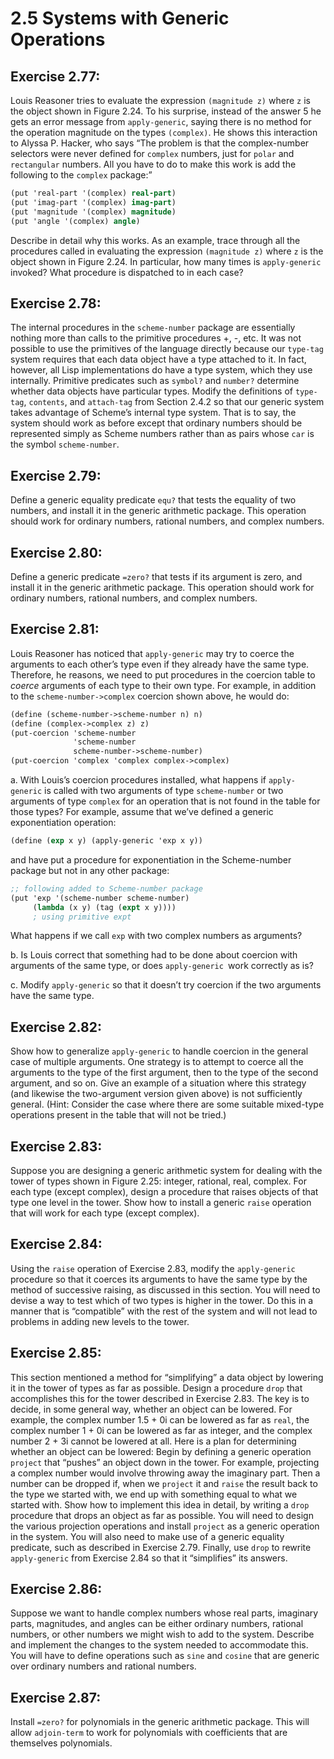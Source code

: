 # 2.5 Systems with Generic Operations

## Exercise 2.77:

Louis Reasoner tries to evaluate the expression `(magnitude z)` where `z` is the object shown in Figure 2.24. To his surprise, instead of the answer 5 he gets an error message from `apply-generic`, saying there is no method for the operation magnitude on the types `(complex)`. He shows this interaction to Alyssa P. Hacker, who says “The problem is that the complex-number selectors were never defined for `complex` numbers, just for `polar` and `rectangular` numbers. All you have to do to make this work is add the following to the `complex` package:”

```scheme
(put 'real-part '(complex) real-part)
(put 'imag-part '(complex) imag-part)
(put 'magnitude '(complex) magnitude)
(put 'angle '(complex) angle)
```

Describe in detail why this works. As an example, trace through all the procedures called in evaluating the expression `(magnitude z)` where `z` is the object shown in Figure 2.24. In particular, how many times is `apply-generic` invoked? What procedure is dispatched to in each case?

## Exercise 2.78:

The internal procedures in the `scheme-number` package are essentially nothing more than calls to the primitive procedures +, -, etc. It was not possible to use the primitives of the language directly because our `type-tag` system requires that each data object have a type attached to it. In fact, however, all Lisp implementations do have a type system, which they use internally. Primitive predicates such as `symbol?` and `number?` determine whether data objects have particular types. Modify the definitions of `type-tag`, `contents`, and `attach-tag` from Section 2.4.2 so that our generic system takes advantage of Scheme’s internal type system. That is to say, the system should work as before except that ordinary numbers should be represented simply as Scheme numbers rather than as pairs whose `car` is the symbol `scheme-number`.

## Exercise 2.79:

Define a generic equality predicate `equ?` that tests the equality of two numbers, and install it in the generic arithmetic package. This operation should work for ordinary numbers, rational numbers, and complex numbers.

## Exercise 2.80:

Define a generic predicate `=zero?` that tests if its argument is zero, and install it in the generic arithmetic package. This operation should work for ordinary numbers, rational numbers, and complex numbers.

## Exercise 2.81:

Louis Reasoner has noticed that `apply-generic` may try to coerce the arguments to each other’s type even
if they already have the same type. Therefore, he reasons, we need to put procedures in the coercion table to *coerce* arguments of each type to their own type. For example, in addition to the `scheme-number->complex` coercion shown above, he would do:

```scheme
(define (scheme-number->scheme-number n) n)
(define (complex->complex z) z)
(put-coercion 'scheme-number
              'scheme-number
              scheme-number->scheme-number)
(put-coercion 'complex 'complex complex->complex)
```

a. With Louis’s coercion procedures installed, what happens if `apply-generic` is called with two arguments
of type `scheme-number` or two arguments of type `complex` for an operation that is not found in the table for those types? For example, assume that we’ve defined a generic exponentiation operation:

```scheme
(define (exp x y) (apply-generic 'exp x y))
```

and have put a procedure for exponentiation in the Scheme-number package but not in any other package:

```scheme
;; following added to Scheme-number package
(put 'exp '(scheme-number scheme-number)
     (lambda (x y) (tag (expt x y))))
     ; using primitive expt
```

What happens if we call `exp` with two complex numbers as arguments?

b. Is Louis correct that something had to be done about coercion with arguments of the same type, or does `apply-generic `work correctly as is?

c. Modify `apply-generic` so that it doesn’t try coercion if the two arguments have the same type.

## Exercise 2.82:

Show how to generalize `apply-generic` to handle coercion in the general case of multiple arguments. One strategy is to attempt to coerce all the arguments to the type of the first argument, then to the type of the second argument, and so on. Give an example of a situation where this strategy (and likewise the two-argument version given above) is not sufficiently general. (Hint: Consider the case where there are some suitable mixed-type operations present in the table that will not be tried.)

## Exercise 2.83:

Suppose you are designing a generic arithmetic system for dealing with the tower of types shown in Figure 2.25: integer, rational, real, complex. For each type (except complex), design a procedure that raises objects of that type one level in the tower. Show how to install a generic `raise` operation that will work for each type (except complex).

## Exercise 2.84:

Using the `raise` operation of Exercise 2.83, modify the `apply-generic` procedure so that it coerces its arguments to have the same type by the method of successive raising, as discussed in this section. You will need to devise a way to test which of two types is higher in the tower. Do this in a manner that is “compatible” with the rest of the system and will not lead to problems in adding new levels to the tower.

## Exercise 2.85:

This section mentioned a method for “simplifying” a data object by lowering it in the tower of types as far as possible. Design a procedure `drop` that accomplishes this for the tower described in Exercise 2.83. The key is to decide, in some general way, whether an object can be lowered. For example, the complex number 1.5 + 0i can be lowered as far as `real`, the complex number 1 + 0i can be lowered as far as integer, and the complex number 2 + 3i cannot be lowered at all. Here is a plan for determining whether an object can be lowered: Begin by defining a generic operation `project` that “pushes” an object down in the tower. For example, projecting a complex number would involve throwing away the imaginary part. Then a number can be dropped if, when we `project` it and `raise` the result back to the type we started with, we end up with something equal to what we started with. Show how to implement this idea in detail, by writing a `drop` procedure that drops an object as far as possible. You will need to design the various projection operations and install `project` as a generic operation in the system. You will also need to make use of a generic equality predicate, such as described in Exercise 2.79. Finally, use `drop` to rewrite `apply-generic` from Exercise 2.84 so that it “simplifies” its answers.

## Exercise 2.86:

Suppose we want to handle complex numbers whose real parts, imaginary parts, magnitudes, and angles can be either ordinary numbers, rational numbers, or other numbers we might wish to add to the system. Describe and implement the changes to the system needed to accommodate this. You will have to define operations such as `sine` and `cosine` that are generic over ordinary numbers and rational numbers.

## Exercise 2.87:

Install `=zero?` for polynomials in the generic arithmetic package. This will allow `adjoin-term` to work for polynomials with coefficients that are themselves polynomials.
